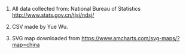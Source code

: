 1. All data collected from: National Bureau of Statistics http://www.stats.gov.cn/tjsj/ndsj/

2. CSV made by Yue Wu.

3. SVG map downloaded from https://www.amcharts.com/svg-maps/?map=china

